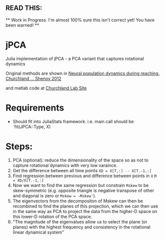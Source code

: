 ## READ THIS:
** Work in Progress. I'm almost 100% sure this isn't correct yet! You have been warned! **

# jPCA
Julia implementation of jPCA - a PCA variant that captures rotational dynamics

Original methods are shown in [Neural population dynamics during reaching. Churchland ... Shenoy 2012](https://images.nature.com/original/nature-assets/nature/journal/v487/n7405/extref/nature11129-s1.pdf)

and matlab code at [Churchland Lab Site](http://churchlandlab.neuroscience.columbia.edu/links.html)

# Requirements
- Should fit into JuliaStats framework. i.e. main call should be `fit(JPCA::Type, X)

# Steps:
1. PCA (optional): reduce the dimensionality of the space so as not to capture rotational dynamics with very low varaince.
2. Get the difference between all time points `XD = X[T,:] .- X[T.-1,:]`
3. Find regression between previous and difference between points in `X` `M = XD/X[T.-1,:]`
4. Now we want to find the same regression but constrain `Mskew` to be skew-symmetric (e.g. opposite triangle is negative transpose of other and diagonal is zero  or `Mskew = -Mskew'`).
5. The eigenvectors from the decompositon of Mskew can then be recombined to find the planes of this projection, which we can then use in the same way as PCA to project the data from the higher-D space on this lower-D rotation of the PCA space.
6. "The magnitude of the eigenvalues allow us to select the plane (or planes) with the highest frequency and
consistency in the rotational linear dynamical system"
